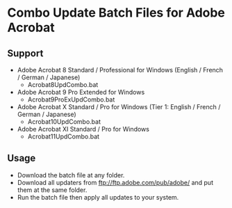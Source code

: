# Combo Update Batch Files for Adobe Acrobat

## Support

- Adobe Acrobat 8 Standard / Professional for Windows (English / French / German / Japanese)
  - Acrobat8UpdCombo.bat
- Adobe Acrobat 9 Pro Extended for Windows
  - Acrobat9ProExUpdCombo.bat
- Adobe Acrobat X Standard / Pro for Windows (Tier 1: English / French / German / Japanese)
  - Acrobat10UpdCombo.bat
- Adobe Acrobat XI Standard / Pro for Windows
  - Acrobat11UpdCombo.bat

## Usage

- Download the batch file at any folder.
- Download all updaters from ftp://ftp.adobe.com/pub/adobe/ and put them at the same folder.
- Run the batch file then apply all updates to your system.
